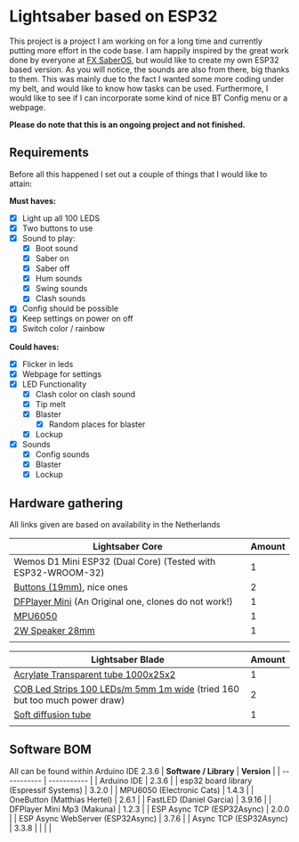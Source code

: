 # Lightsaber based on ESP32

This project is a project I am working on for a long time and currently putting more effort in the code base.
I am happily inspired by the great work done by everyone at [FX SaberOS](https://github.com/Protonerd/FX-SaberOS/tree/master), but would like to create my own ESP32 based version.
As you will notice, the sounds are also from there, big thanks to them.
This was mainly due to the fact I wanted some more coding under my belt, and would like to know how tasks can be used.
Furthermore, I would like to see if I can incorporate some kind of nice BT Config menu or a webpage.

**Please do note that this is an ongoing project and not finished.**


## Requirements
Before all this happened I set out a couple of things that I would like to attain:

**Must haves:**
- [x] Light up all 100 LEDS
- [x] Two buttons to use
- [x]  Sound to play:
    - [x]  Boot sound
    - [x]  Saber on
    - [x]  Saber off 
    - [x]  Hum sounds
    - [x]  Swing sounds
    - [x]  Clash sounds
- [x]  Config should be possible
- [x]  Keep settings on power on off
- [x]  Switch color / rainbow

**Could haves:**
- [x]  Flicker in leds
- [x]  Webpage for settings
- [x]  LED Functionality
    - [x]  Clash color on clash sound
    - [x]  Tip melt
    - [x]  Blaster
        - [x]  Random places for blaster
    - [x]  Lockup
- [x]  Sounds
    - [x]  Config sounds
    - [x]  Blaster
    - [x]  Lockup

## Hardware gathering
All links given are based on availability in the Netherlands

| **Lightsaber Core** | **Amount** |
| ----------- | ----------- |
| Wemos D1 Mini ESP32 (Dual Core) (Tested with ESP32-WROOM-32) | 1 |
| [Buttons (19mm)](https://nl.aliexpress.com/item/1005004920346156.html?spm=a2g0o.order_list.order_list_main.126.306179d2NNYWTh&gatewayAdapt=glo2nld), nice ones | 2 |
| [DFPlayer Mini](https://www.tinytronics.nl/nl/audio/audio-bronnen/dfrobot-dfplayer-mini-mp3-module) (An Original one, clones do not work!) | 1 |
| [MPU6050](https://nl.aliexpress.com/item/1005006579363624.html?spm=a2g0o.order_list.order_list_main.161.306179d2NNYWTh&gatewayAdapt=glo2nld) | 1 |
| [2W Speaker 28mm](https://www.aliexpress.com/p/order/index.html?spm=a2g0o.home.headerAcount.2.682e44f5dH63Bg) | 1 |
|  |  |

| **Lightsaber Blade** | **Amount** |
| ----------- | ----------- |
| [Acrylate Transparent tube 1000x25x2](https://kunststofshop.nl/acrylaat-plexiglas/acrylaat-buizen/transparant/acrylaat-buis-transparant-1000x25x2mm-1000x25x2mm/a-3493-20000034) | 1 |
| [COB Led Strips 100 LEDs/m 5mm 1m wide](https://nl.aliexpress.com/item/1005005922172231.html?spm=a2g0o.order_list.order_list_main.136.306179d2NNYWTh&gatewayAdapt=glo2nld) (tried 160 but too much power draw) | 2 |
| [Soft diffusion tube](https://nl.aliexpress.com/item/1005005913288707.html?spm=a2g0o.order_list.order_list_main.166.306179d2NNYWTh&gatewayAdapt=glo2nld) | 1 |
|  |  |


## Software BOM
All can be found within Arduino IDE 2.3.6
| **Software / Library** | **Version** |
| ----------- | ----------- |
| Arduino IDE | 2.3.6 |
| esp32 board library (Espressif Systems) | 3.2.0 |
| MPU6050 (Electronic Cats) | 1.4.3 |
| OneButton (Matthias Hertel) | 2.6.1 |
| FastLED (Daniel Garcia) | 3.9.16 |
| DFPlayer Mini Mp3 (Makuna) | 1.2.3 |
| ESP Async TCP (ESP32Async) | 2.0.0 |
| ESP Async WebServer (ESP32Async) | 3.7.6 |
| Async TCP (ESP32Async) | 3.3.8 |
|  |  |
